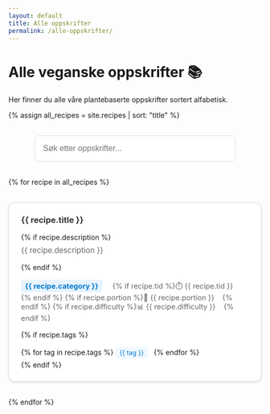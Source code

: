 ```yaml
---
layout: default
title: Alle oppskrifter
permalink: /alle-oppskrifter/
---
```


# Alle veganske oppskrifter 📚

Her finner du alle våre plantebaserte oppskrifter sortert alfabetisk.

{% assign all_recipes = site.recipes | sort: "title" %}

<div class="search-box">
  <input type="text" id="recipe-search" placeholder="Søk etter oppskrifter..." onkeyup="filterRecipes()">
</div>

<div class="recipes-grid" id="recipes-container">
{% for recipe in all_recipes %}
  <div class="recipe-card" data-title="{{ recipe.title | downcase }}" data-category="{{ recipe.category | downcase }}" data-tags="{% for tag in recipe.tags %}{{ tag | downcase }} {% endfor %}">
    <h3><a href="{{ recipe.url | relative_url }}">{{ recipe.title }}</a></h3>
    {% if recipe.description %}
      <p class="description">{{ recipe.description }}</p>
    {% endif %}
    <div class="recipe-meta">
      <span class="category">{{ recipe.category }}</span>
      {% if recipe.tid %}<span class="time">⏱️ {{ recipe.tid }}</span>{% endif %}
      {% if recipe.portion %}<span class="portions">👥 {{ recipe.portion }}</span>{% endif %}
      {% if recipe.difficulty %}<span class="difficulty">📊 {{ recipe.difficulty }}</span>{% endif %}
    </div>
    {% if recipe.tags %}
      <div class="tags">
        {% for tag in recipe.tags %}
          <span class="tag">{{ tag }}</span>
        {% endfor %}
      </div>
    {% endif %}
  </div>
{% endfor %}
</div>

<script>
function filterRecipes() {
  const searchTerm = document.getElementById('recipe-search').value.toLowerCase();
  const recipes = document.querySelectorAll('.recipe-card');
  
  recipes.forEach(recipe => {
    const title = recipe.getAttribute('data-title');
    const category = recipe.getAttribute('data-category');
    const tags = recipe.getAttribute('data-tags');
    
    if (title.includes(searchTerm) || category.includes(searchTerm) || tags.includes(searchTerm)) {
      recipe.style.display = 'block';
    } else {
      recipe.style.display = 'none';
    }
  });
}
</script>

<style>
.search-box {
  margin: 2rem 0;
  text-align: center;
}

#recipe-search {
  width: 100%;
  max-width: 400px;
  padding: 1rem;
  border: 1px solid #ddd;
  border-radius: 8px;
  font-size: 1rem;
}

.recipes-grid {
  display: grid;
  grid-template-columns: repeat(auto-fit, minmax(300px, 1fr));
  gap: 2rem;
  margin: 2rem 0;
}

.recipe-card {
  border: 1px solid #ddd;
  border-radius: 12px;
  padding: 1.5rem;
  background: white;
  box-shadow: 0 2px 4px rgba(0,0,0,0.1);
  transition: transform 0.2s;
}

.recipe-card:hover {
  transform: translateY(-2px);
  box-shadow: 0 4px 8px rgba(0,0,0,0.15);
}

.recipe-card h3 {
  margin: 0 0 1rem 0;
}

.recipe-card a {
  text-decoration: none;
  color: #333;
}

.recipe-card a:hover {
  color: #007acc;
}

.description {
  color: #666;
  margin: 0.5rem 0 1rem 0;
  font-size: 0.95rem;
}

.recipe-meta {
  margin: 1rem 0;
  font-size: 0.9rem;
  color: #666;
}

.recipe-meta span {
  margin-right: 1rem;
  display: inline-block;
}

.recipe-meta .category {
  background: #e7f3ff;
  color: #007acc;
  padding: 0.25rem 0.5rem;
  border-radius: 4px;
  font-weight: bold;
}

.tags {
  margin-top: 1rem;
}

.tag {
  background: #f0f8ff;
  color: #007acc;
  padding: 0.25rem 0.5rem;
  border-radius: 4px;
  font-size: 0.8rem;
  margin-right: 0.5rem;
  margin-bottom: 0.25rem;
  display: inline-block;
}
</style>

